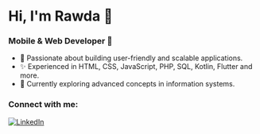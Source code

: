 # Hi, I'm Rawda 👋

### Mobile & Web Developer 🚀
- 🌟 Passionate about building user-friendly and scalable applications.
- ✨ Experienced in HTML, CSS, JavaScript, PHP, SQL, Kotlin, Flutter and more.
- 🚀 Currently exploring advanced concepts in information systems.

### Connect with me:
[![LinkedIn](https://img.shields.io/badge/LinkedIn-0077B5?style=flat-square&logo=linkedin&logoColor=white)](https://linkedin.com/in/rawda-ahmed-248035301)

